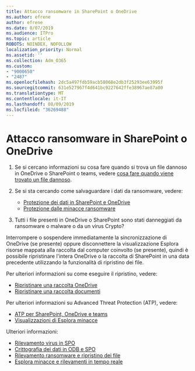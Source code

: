 ```yaml
---
title: Attacco ransomware in SharePoint o OneDrive
ms.author: efrene
author: efrene
ms.date: 8/07/2019
ms.audience: ITPro
ms.topic: article
ROBOTS: NOINDEX, NOFOLLOW
localization_priority: Normal
ms.assetid: ''
ms.collection: Adm_O365
ms.custom:
- "9000650"
- "2487"
ms.openlocfilehash: 2dc5a497fdb59acb58068e2db3f25293ee63995f
ms.sourcegitcommit: 631e527967f4d641bc9227642ffe38967ae87a00
ms.translationtype: MT
ms.contentlocale: it-IT
ms.lasthandoff: 08/09/2019
ms.locfileid: "36269488"
---
```

# <a name="ransomware-attack-in-sharepoint-or-onedrive"></a>Attacco ransomware in SharePoint o OneDrive

1.  Se si cercano informazioni su cosa fare quando si trova un file dannoso in OneDrive o SharePoint o teams, vedere [cosa fare quando viene trovato un file dannoso](https://support.office.com/en-ie/article/what-to-do-when-a-malicious-file-is-found-in-sharepoint-online-onedrive-or-microsoft-teams-01e902ad-a903-4e0f-b093-1e1ac0c37ad2).
2. Se si sta cercando come salvaguardare i dati da ransomware, vedere:
    - [Protezione dei dati in SharePoint e OneDrive](https://docs.microsoft.com/sharepoint/safeguarding-your-data) 
    - [Protezione dalle minacce ransomware](https://docs.microsoft.com/windows/security/threat-protection/intelligence/ransomware-malware)    

3.  Tutti i file presenti in OneDrive o SharePoint sono stati danneggiati da ransomware o malware o da un virus Crypto? 

Interrompere o sospendere immediatamente la sincronizzazione di OneDrive (se presente) oppure disconnettere la visualizzazione Esplora risorse mappata alla raccolta dal computer coinvolto (se presente), quindi è possibile ripristinare l'intera OneDrive o la raccolta di SharePoint in una data precedente utilizzando la funzionalità di ripristino dei file. 

Per ulteriori informazioni su come eseguire il ripristino, vedere:

- [Ripristinare una raccolta OneDrive](https://support.office.com/article/restore-your-onedrive-fa231298-759d-41cf-bcd0-25ac53eb8a150)
- [Ripristinare una raccolta documenti](https://support.office.com/article/restore-a-document-library-317791c3-8bd0-4dfd-8254-3ca90883d39a?ui=en-US&rs=en-US&ad=US)

Per ulteriori informazioni su Advanced Threat Protection (ATP), vedere:
- [ATP per SharePoint, OneDrive e teams](https://docs.microsoft.com/en-us/office365/securitycompliance/atp-for-spo-odb-and-teams)
- [Visualizzazioni di Esplora minacce](https://docs.microsoft.com/en-us/office365/securitycompliance/threat-explorer-views)

Ulteriori informazioni:

- [Rilevamento virus in SPO](https://docs.microsoft.com/en-us/office365/securitycompliance/virus-detection-in-spo)</br>
- [Crittografia dei dati in ODB e SPO](https://docs.microsoft.com/en-us/office365/securitycompliance/data-encryption-in-odb-and-spo)</br>
- [Rilevamento ransomware e ripristino dei file](https://support.office.com/article/Ransomware-detection-and-recovering-your-files-0d90ec50-6bfd-40f4-acc7-b8c12c73637f)</br>
- [Esplora minacce e rilevamenti in tempo reale](https://docs.microsoft.com/en-us/office365/securitycompliance/threat-explorer-views)